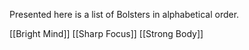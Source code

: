 Presented here is a list of Bolsters in alphabetical order.

[[Bright Mind]]
[[Sharp Focus]]
[[Strong Body]]